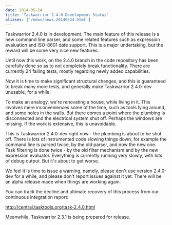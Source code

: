 ```yaml
---
date: 2014-05-24
title: 'Taskwarrior 2.4.0 Development Status'
aliases: ['/news/news.20140524.html']
---
```

<div class="col-md-8 main">
 <div class="row">
  <p>
   Taskwarrior 2.4.0 is in development. The main feature of this
            release is a new command line parser, and some related features
            such as expression evaluation and ISO-8601 date support.
            This is a major undertaking, but the reward will be some very nice
            new features.
  </p>
  <p>
   Until now this work, on the 2.4.0 branch in the code repository has
            been carefully done so as to not completely break functionality.
            There are currently 24 failing tests, mostly regarding newly added
            capabilities.
  </p>
  <p>
   Now it is time to make significant structural changes, and this is
            guaranteed to break many more tests, and generally make Taskwarrior
            2.4.0-dev unusable, for a while.
  </p>
  <p>
   To make an analogy, we're renovating a house, while living in it.
            This involves mere inconvenienceѕ some of the time, such as tools
            lying around, and some holes in the walls. But there comes a point
            where the plumbing is disconnected and the electrical system shut
            off. Perhaps the windows are missing. If the work is extensive,
            this is unavoidable.
  </p>
  <p>
   This is Taskwarrior 2.4.0-dev right now - the plumbing is about to
            be shut off. There is lots of instrumented code slowing things down,
            for example the command line is parsed twice, by the old parser, and
            now the new one. Task filtering is done twice - by the old filter
            mechanism and by the new expression evaluator. Everything is
            currently running very slowly, with lots of debug output.  But it's
            about to get worse.
  </p>
  <div class="callout callout-danger">
   <p>
    We feel it is time to issue a warning, namely, please don't use
              version 2.4.0-dev for a while, and please don't report issues
              against it yet.  There will be an alpha release made when things
              are working again.
   </p>
   <p>
    You can track the decline and ultimate recovery of this process
              from our continuous integration report:
   </p>
   <p>
    <a href="https://central.tasktools.org/task-2.4.0.html">
     http://central.tasktools.org/task-2.4.0.html
    </a>
   </p>
  </div>
  <p>
   Meanwhile, Taskwarrior 2.3.1 is being prepared for release.
  </p>
 </div>
</div>

